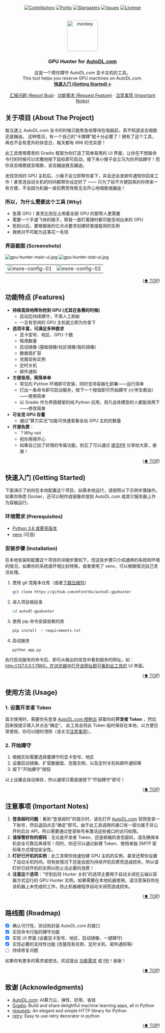 <!-- Thanks to https://github.com/othneildrew/Best-README-Template -->

<a name="readme-top"></a>
<div align="center">
  <a href="https://github.com/mfznttkx/autodl-gpuhunter/graphs/contributors"><img src="https://img.shields.io/github/contributors/mfznttkx/autodl-gpuhunter.svg?style=for-the-badge" alt="Contributors"/></a>
  <a href="https://github.com/mfznttkx/autodl-gpuhunter/network/members"><img src="https://img.shields.io/github/forks/mfznttkx/autodl-gpuhunter.svg?style=for-the-badge" alt="Forks"/></a>
  <a href="https://github.com/mfznttkx/autodl-gpuhunter/stargazers"><img src="https://img.shields.io/github/stars/mfznttkx/autodl-gpuhunter.svg?style=for-the-badge" alt="Stargazers"/></a>
  <a href="https://github.com/mfznttkx/autodl-gpuhunter/issues"><img src="https://img.shields.io/github/issues/mfznttkx/autodl-gpuhunter.svg?style=for-the-badge" alt="Issues"/></a>
  <a href="https://github.com/mfznttkx/autodl-gpuhunter/blob/master/LICENSE.txt"><img src="https://img.shields.io/github/license/mfznttkx/autodl-gpuhunter.svg?style=for-the-badge" alt="License"/></a>
</div>

<div align="center">
    <br/><br/>
  <a href="https://github.com/mfznttkx/autodl-gpuhunter"><img src="./docs/monkey.png" alt="monkey" height="100" /></a>

  <h3 align="center">
    GPU Hunter for
    <a href="https://www.autodl.com/">AutoDL.com</a>
  </h3>

  <p align="center">
    这是一个帮你蹲守 AutoDL.com 显卡主机的工具。
    <br />
    This tool helps you reserve GPU machines on AutoDL.com.
    <br />
    <a href="#getting-started"><strong>快速入门 (Getting Started) »</strong></a>
    <br />
    <br />
    <a href="https://github.com/mfznttkx/autodl-gpuhunter/issues">汇报问题 (Report Bug)</a>
    ·
    <a href="https://github.com/mfznttkx/autodl-gpuhunter/issues">功能需求 (Request Feature)</a>
    ·
    <a href="https://github.com/mfznttkx/autodl-gpuhunter">注意事项 (Important Notes)</a>
  </p>
</div>

## 关于项目 (About The Project)

每当遇上 AutoDL.com 没卡的时候只能焦急地等待在电脑前，真不知道该去唱歌还是蹦迪。
这种情况，有一个自己的“卡蹲蹲”就十分必要了！拥有了这个工具，再也不会有意外的休息日，每天都有 996 的充实感！

此工具使用尊贵的 Gradio 框架为你打造了简单易用的 UI 界面，让你在不想敲命令行的时候可以优雅地按下鼠标即可启动，接下来小猴子会立马为你开始蹲守！而你该去唱歌就去唱歌，该去蹦迪就去蹦迪。

发现空闲的 GPU 主机后，小猴子会立即帮你拿下，并且还会发邮件通知你回来工作！甚至连自动关机的时间都帮你设定好了 ——
只为了给不方便回来的你带来一些方便，不会因为机器一直扣费而导致无法开心地唱歌或蹦迪！

### 所以，为什么需要这个工具 (Why)

* 急需 GPU！甚至比现在占用着全部 GPU 的那帮人更需要
* 需要一个手速飞快的猴子，帮我一直盯着随时都可能空闲出来的 GPU
* 抢到以后，要根据我的亿点点要求创建好直接能用的实例
* 我绝对不可能为这事花一毛钱

### 界面截图 (Screenshots)

![gpu-hunter-main-ui.jpg](docs%2Fscreenshots%2Fgpu-hunter-main-ui.jpg)
![gpu-hunter-stat-ui.jpg](docs%2Fscreenshots%2Fgpu-hunter-stat-ui.jpg)
<table>
  <tr>
  <td>
    <img src="./docs/screenshots/gpu-hunter-more-config-01.jpg" alt="more-config-01"/>
  </td>
  <td>
    <img src="./docs/screenshots/gpu-hunter-more-config-02.jpg" alt="more-config-02"/>
  </td>
  </tr>
</table>

<p align="right">(<a href="#readme-top">⬆️ TOP</a>)</p>

<a name="features"></a>

## 功能特点 (Features)

* **持续高效地帮你抢到 GPU (尤其在急需的时候)**
  * 启动后持续蹲守，不用人工刷新
  * 一旦有空闲的 GPU 主机就立即为你拿下
* **选项丰富，可满足多种要求**
  * 显卡型号、地区、GPU 个数
  * 租用数量
  * 启动镜像 (基础镜像/社区镜像/我的镜像)
  * 数据盘扩容
  * 克隆现有实例
  * 定时关机
  * 邮件通知
* **方便易用，简简单单**
  * 常见的 Python 环境即可安装，同时支持容器化部署——运行简单
  * 打出一条命令即可启动服务，按下一个按钮即可开始蹲守 (小学生都会) ——使用简单
  * 以 Gradio 作为界面框架的纯 Python 应用，但凡会炼模型的人都能改两下——修改简单
* **可全览 GPU 存量**
  * 通过“算力实况”功能可快速查看全站 GPU 主机的数量
* **开源免费**：
  * ？Why not
  * 祝你用得开心
  * 如果自己加了好用的专属功能，别忘了可以通过 [提交PR](https://github.com/mfznttkx/autodl-gpuhunter/pulls) 分享给大家，谢谢！

<p align="right">(<a href="#readme-top">⬆️ TOP</a>)</p>


<a name="getting-started"></a>

## 快速入门 (Getting Started)

下面演示了如何在本地配置这个项目，如需本地运行，请按照以下示例步骤操作。如果你熟悉 Docker，还可以制作成镜像并放到
AutoDL.com 或其它服务器上作为容器运行。

### 环境需求 (Prerequisites)

* [Python 3.8 或更高版本](https://www.python.org/downloads/)
* [venv](https://docs.python.org/3/library/venv.html) (可选)

### 安装步骤 (Installation)

在本地安装和配置这个项目的详细步骤如下，但这些步骤只介绍通用的系统和环境的情况，如果你的系统或环境比较特殊，或者使用了
venv，可以根据情况自己灵活处理。

1. 使用 git 克隆本仓库（或者[下载压缩包](https://github.com/mfznttkx/autodl-gpuhunter/archive/refs/heads/main.zip)）
   ```sh
   git clone https://github.com/mfznttkx/autodl-gpuhunter
   ```
2. 进入项目根目录
   ```sh
   cd autodl-gpuhunter
   ```
3. 使用 pip 命令安装依赖的库
   ```sh
   pip install -r requirements.txt
   ```
4. 启动服务
   ```sh
   python app.py
   ```

执行启动服务的命令后，即可从输出的信息中看到服务的网址，如：http://127.0.0.1:7860，在浏览器中打开该网址即可看到此工具的 UI 界面。

<p align="right">(<a href="#readme-top">⬆️ TOP</a>)</p>


<a name="usage"></a>

## 使用方法 (Usage)

### 1. 设置开发者 Token

首次使用时，需要你先登录 [AutoDL.com 控制台](https://www.autodl.com/console/center/settings/token) 获取你的**开发者 Token**
，然后回来按提示填入并点击“确定”。
此工具会将此 Token 临时保存在本地，以方便日常使用，你可以随时清除（请关注[注意事项](#important-notes)）。

### 2. 开始蹲守

1. 根据实际需要选择要蹲守的显卡型号、地区
2. 设置启动镜像、扩容数据盘、克隆实例，以及定时关机和邮件通知等
3. 按下“开始蹲守”按钮

以上设置会自动保存，所以通常只需直接按下“开始蹲守”即可！

<p align="right">(<a href="#readme-top">⬆️ TOP</a>)</p>


<a name="important-notes"></a>

## 注意事项 (Important Notes)

1. **登录超时问题**：看到“登录超时”的提示时，请先打开 [AutoDL.com](https://www.autodl.com)
   官网登录一下账号，然后返回点击“确定”即可。由于此工具调用的接口有一部分属于非公开的后台
   API，所以需要通过登录账号来激活这些接口的访问权限。
2. **请保管好你的密码**：无论是开发者 Token、还是邮箱的发信密码，请先确保本机安全可靠后再填写！同时，你还可以通过新建
   Token、使用单独 SMTP 密码等方式增加安全性。
3. **盯好已开机的实例**：此工具帮你快速创建 GPU 主机的实例，甚至还帮你设置了自动关机时间。但有些情况下还是会因为持续开机扣费而造成损失，所以请盯好已经开机的实例以防止没必要的浪费！
4. **注意这个选项**：“守到后将 Hunter 关机”的选项主要用于自动关闭在云端以容器方式运行的 GPU Hunter
   实例。如果需要在本地机器使用，请注意保存你在该机器上未完成的工作，防止机器被程序自动关闭而造成损失。

<p align="right">(<a href="#readme-top">⬆️ TOP</a>)</p>


<a name="roadmap"></a>

## 路线图 (Roadmap)

- [x] 确认可行性，测试和封装 AutoDL.com 的接口
- [x] 实现命令行版的蹲守功能
- [x] 实现 UI 界面 (设置显卡型号、地区、启动镜像，一键蹲守)
- [x] 实现必要的支持性功能 (克隆现有实例、定时关机、邮件通知等)
- [ ] 持续修复问题

如果你有更多的需求或想法，欢迎提出 [功能需求](https://github.com/mfznttkx/autodl-gpuhunter/issues)
或 [PR](https://github.com/mfznttkx/autodl-gpuhunter/pulls)！谢谢！

<p align="right">(<a href="#readme-top">⬆️ TOP</a>)</p>


<a name="acknowledgments"></a>

## 致谢 (Acknowledgments)

* [AutoDL.com](https://www.autodl.com/): AI算力云，弹性、好用、省钱
* [Gradio](https://github.com/gradio-app/gradio): Build and share delightful machine learning apps, all in Python
* [requests](https://github.com/psf/requests): An elegant and simple HTTP library for Python
* [retry](https://github.com/invl/retry): Easy to use retry decorator in python

<p align="right">(<a href="#readme-top">⬆️ TOP</a>)</p>
